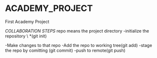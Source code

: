 # ACADEMY_PROJECT
First Academy Project

*COLLABORATION STEPS* repo means the project directory
-initialize the repository \ *(git init)

-Make changes to that repo
-Add the repo to working tree(git add)
-stage the repo by comitting (git commit)
-push to remote(git push)

